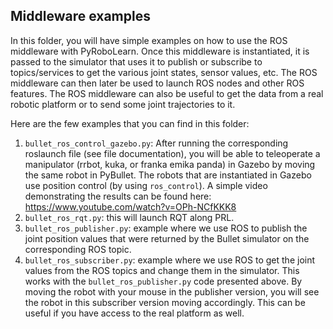 ## Middleware examples

In this folder, you will have simple examples on how to use the ROS middleware with PyRoboLearn. Once this middleware 
is instantiated, it is passed to the simulator that uses it to publish or subscribe to topics/services to get the 
various joint states, sensor values, etc. The ROS middleware can then later be used to launch ROS nodes and other 
ROS features. The ROS middleware can also be useful to get the data from a real robotic platform or to send some 
joint trajectories to it.

Here are the few examples that you can find in this folder:
1. `bullet_ros_control_gazebo.py`: After running the corresponding roslaunch file (see file documentation), you will 
be able to teleoperate a manipulator (rrbot, kuka, or franka emika panda) in Gazebo by moving the same robot in 
PyBullet. The robots that are instantiated in Gazebo use position control (by using `ros_control`). A simple video 
demonstrating the results can be found here: https://www.youtube.com/watch?v=OPh-NCfKKK8
2. `bullet_ros_rqt.py`: this will launch RQT along PRL.
3. `bullet_ros_publisher.py`: example where we use ROS to publish the joint position values that were returned by 
the Bullet simulator on the corresponding ROS topic.
4. `bullet_ros_subscriber.py`: example where we use ROS to get the joint values from the ROS topics and change them 
in the simulator. This works with the `bullet_ros_publisher.py` code presented above. By moving the robot with your 
mouse in the publisher version, you will see the robot in this subscriber version moving accordingly. This can be 
useful if you have access to the real platform as well.

